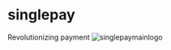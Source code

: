 # singlepay

Revolutionizing payment
![singlepaymainlogo](https://user-images.githubusercontent.com/42470125/121470628-2b79a780-c9c7-11eb-96ad-5032b37259aa.jpg)
